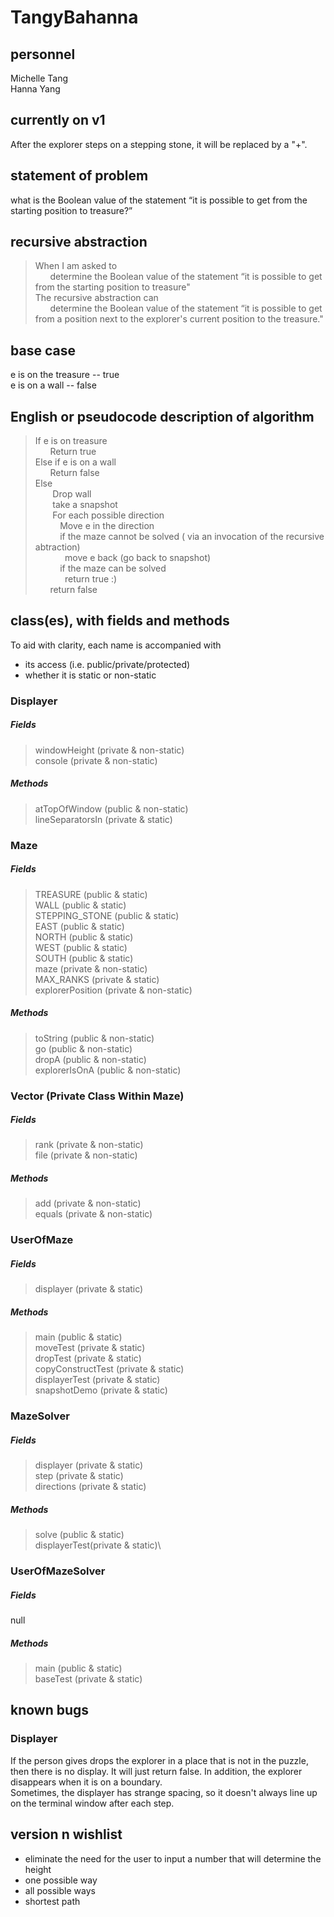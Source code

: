 # TangyBahanna

## personnel
Michelle Tang\
Hanna Yang

## currently on v1
After the explorer steps on a stepping stone, it will be replaced by a "+".

## statement of problem
what is the Boolean value of the statement “it is possible to get from the starting
position to treasure?”

## recursive abstraction

>When I am asked to\
>&nbsp;&nbsp;&nbsp;&nbsp;&nbsp;&nbsp;determine the Boolean value of the statement “it is possible to get from the starting position to treasure"\
>The recursive abstraction can\
>&nbsp;&nbsp;&nbsp;&nbsp;&nbsp;&nbsp;determine the Boolean value of the statement “it is possible to get from a position next to the explorer's current position to the treasure."
## base case
e is on the treasure -- true\
e is on a wall -- false
## English or pseudocode description of algorithm
> If e is on treasure\
> &nbsp;&nbsp;&nbsp;&nbsp;&nbsp;&nbsp;Return true\
> Else if e is on a wall\
> &nbsp;&nbsp;&nbsp;&nbsp;&nbsp;&nbsp;Return false \
> Else \
> &nbsp;&nbsp;&nbsp;&nbsp;&nbsp;&nbsp; Drop wall\
> &nbsp;&nbsp;&nbsp;&nbsp;&nbsp;&nbsp; take a snapshot\
> &nbsp;&nbsp;&nbsp;&nbsp;&nbsp;&nbsp; For each possible direction\
> &nbsp;&nbsp;&nbsp;&nbsp;&nbsp;&nbsp;&nbsp;&nbsp;&nbsp; Move e in the direction\
> &nbsp;&nbsp;&nbsp;&nbsp;&nbsp;&nbsp;&nbsp;&nbsp;&nbsp; if the maze cannot be solved ( via an invocation of the recursive abtraction)\
> &nbsp;&nbsp;&nbsp;&nbsp;&nbsp;&nbsp;&nbsp;&nbsp;&nbsp;&nbsp;&nbsp; move e back (go back to snapshot)\
> &nbsp;&nbsp;&nbsp;&nbsp;&nbsp;&nbsp;&nbsp;&nbsp;&nbsp; if the maze can be solved\
> &nbsp;&nbsp;&nbsp;&nbsp;&nbsp;&nbsp;&nbsp;&nbsp;&nbsp;&nbsp;&nbsp; return true :)\
> &nbsp;&nbsp;&nbsp;&nbsp;&nbsp;&nbsp;return false
## class(es), with fields and methods
To aid with clarity, each name is accompanied with  
* its access (i.e. public/private/protected)
* whether it is static or non-static 
### Displayer
##### Fields
> windowHeight (private & non-static)\
> console (private & non-static)
##### Methods
> atTopOfWindow (public & non-static)\
> lineSeparatorsIn (private & static)
### Maze
##### Fields
> TREASURE (public & static)\
> WALL (public & static)\
> STEPPING_STONE  (public & static)\
> EAST (public & static)\
> NORTH (public & static)\
> WEST (public & static)\
> SOUTH (public & static)\
> maze (private & non-static)\
> MAX_RANKS (private & static)\
> explorerPosition (private & non-static)
##### Methods
> toString (public & non-static)\
> go (public & non-static)\
> dropA (public & non-static)\
> explorerIsOnA (public & non-static)
### Vector (Private Class Within Maze)
##### Fields
> rank (private & non-static)\
> file (private & non-static)
##### Methods
> add (private & non-static)\
> equals (private & non-static)
### UserOfMaze
##### Fields
> displayer (private & static)
##### Methods
> main (public & static)\
> moveTest (private & static)\
> dropTest (private & static)\
> copyConstructTest (private & static)\
> displayerTest (private & static)\
> snapshotDemo (private & static)
### MazeSolver
##### Fields
> displayer (private & static)\
> step (private & static)\
> directions (private & static)
##### Methods
> solve (public & static)\
> displayerTest(private & static)\
### UserOfMazeSolver
##### Fields
null
##### Methods
> main (public & static)\
> baseTest (private & static)

## known bugs
### Displayer
If the person gives drops the explorer in a place that is not in the puzzle, then there is no display. It will just return false. In addition, the explorer disappears when it is on a boundary.\
Sometimes, the displayer has strange spacing, so it doesn't always line up on the terminal window after each step.
## version n wishlist
- eliminate the need for the user to input a number that will determine the height
- one possible way
- all possible ways
- shortest path 

